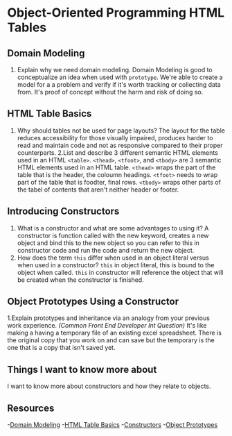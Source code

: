# Object-Oriented Programming HTML Tables

## Domain Modeling
 
1. Explain why we need domain modeling.
  Domain Modeling is good to conceptualize an idea when used with `prototype`. We're able to create a model for a a problem and verify if it's worth tracking or collecting data from. It's proof of concept without the harm and risk of doing so.  

## HTML Table Basics 

1. Why should tables not be used for page layouts?
    The layout for the table reduces accessibility for those visually impaired, produces harder to read and maintain code and not as responsive compared to their proper counterparts. 
2.List and describe 3 different semantic HTML elements used in an HTML `<table>`.
  `<thead>`, `<tfoot>`, and `<tbody>` are 3 semantic HTML elements used in an HTML table. `<thead>` wraps the part of the table that is the header, the coloumn headings. `<tfoot>` needs to wrap part of the table that is foodter, final rows. `<tbody>` wraps other parts of the tabel of contents that aren't neither header or footer.
  
## Introducing Constructors

1. What is a constructor and what are some advantages to using it?
    A constructor is function called with the new keyword, creates a new object and bind this to the new object so you can refer to this in constructor code and run the code and return the new object. 
2. How does the term `this` differ when used in an object literal versus when used in a constructor?
  `this` in object literal, this is bound to the object when called. `this` in constructor will reference the object that will be created when the constructor is finished.
## Object Prototypes Using a Constructor 

1.Explain prototypes and inheritance via an analogy from your previous work experience. *(Common Front End Developer Int Question)*
  It's like making a having a temporary file of an existing excel spreadsheet. There is the original copy that you work on and can save but the temporary is the one that is a copy that isn't saved yet.  
## Things I want to know more about
I want to know more about constructors and how they relate to objects. 

## Resources
-[Domain Modeling](https://github.com/codefellows/domain_modeling#domain-modeling)
-[HTML Table Basics](https://developer.mozilla.org/en-US/docs/Learn/HTML/Tables/Basics)
-[Constructors](https://developer.mozilla.org/en-US/docs/Learn/JavaScript/Objects/Basics#introducing_constructors)
-[Object Prototypes](https://ui.dev/beginners-guide-to-javascript-prototype)
